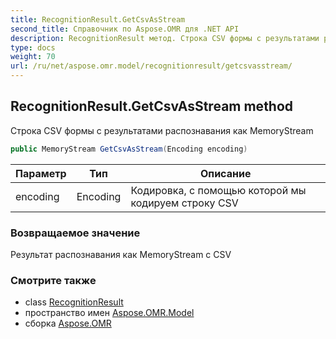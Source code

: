 ```yaml
---
title: RecognitionResult.GetCsvAsStream
second_title: Справочник по Aspose.OMR для .NET API
description: RecognitionResult метод. Строка CSV формы с результатами распознавания как MemoryStream
type: docs
weight: 70
url: /ru/net/aspose.omr.model/recognitionresult/getcsvasstream/
---
```

## RecognitionResult.GetCsvAsStream method

Строка CSV формы с результатами распознавания как MemoryStream

```csharp
public MemoryStream GetCsvAsStream(Encoding encoding)
```

| Параметр | Тип | Описание |
| --- | --- | --- |
| encoding | Encoding | Кодировка, с помощью которой мы кодируем строку CSV |

### Возвращаемое значение

Результат распознавания как MemoryStream с CSV

### Смотрите также

* class [RecognitionResult](../)
* пространство имен [Aspose.OMR.Model](../../recognitionresult/)
* сборка [Aspose.OMR](../../../)


